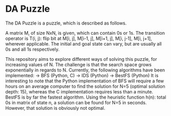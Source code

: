 # DA Puzzle
The DA Puzzle is a puzzle, which is described as follows.

A matrix M, of size NxN, is given, which can contain 0s or 1s.
The transition operator is T(i, j): flip bit at M[i, j], M[i-1, j], M[i+1, j], M[i, j-1], M[i, j+1], wherever applicable.
The initial and goal state can vary, but are usually all 0s and all 1s respectively.

This repository aims to explore different ways of solving this puzzle, for increasing values of N. The challenge is that the search space grows exponentially in regards to N.
Currently, the following algorithms have been implemented:
-> BFS (Python, C)
-> IDS (Python)
-> BestFS (Python)
It is interesting to note that the Python implementation of BFS will require a few hours on an average computer to find the solution for N=5 (optimal solution depth: 15), whereas the C implementation requires less than a minute.
BestFS is by far the fastest algorithm. Using the heuristic function h(n): total 0s in matrix of state n, a solution can be found for N=5 in seconds. However, that solution is obviously not optimal.
